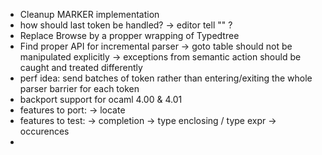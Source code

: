 - Cleanup MARKER implementation
- how should last token be handled? -> editor tell "" ?
- Replace Browse by a propper wrapping of Typedtree
- Find proper API for incremental parser
  -> goto table should not be manipulated explicitly
  -> exceptions from semantic action should be caught and treated differently
- perf idea: send batches of token rather than entering/exiting the whole
  parser barrier for each token
- backport support for ocaml 4.00 & 4.01
- features to port:
  -> locate
- features to test:
  -> completion
  -> type enclosing / type expr
  -> occurences
-
